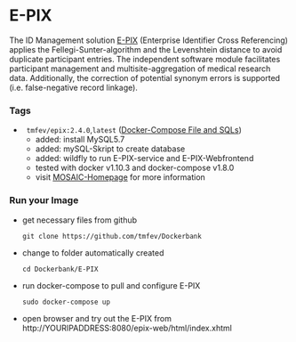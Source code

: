 # E-PIX #
The ID Management solution [E-PIX](https://mosaic-greifswald.de/werkzeuge-und-vorlagen/id-management-e-pix.html) (Enterprise Identifier Cross Referencing) applies the Fellegi-Sunter-algorithm and the Levenshtein distance to avoid duplicate participant entries. The independent software module facilitates participant management and multisite-aggregation of medical research data. Additionally, the correction of potential synonym errors is supported (i.e. false-negative record linkage).

### Tags
* ` tmfev/epix:2.4.0`,`latest` ([Docker-Compose File and SQLs](https://github.com/tmfev/Dockerbank/tree/mosaic-hgw-patch-1/E-PIX/2.4.0))
  - added: install MySQL5.7
  - added: mySQL-Skript to create database
  - added: wildfly to run E-PIX-service and E-PIX-Webfrontend
  - tested with docker v1.10.3 and docker-compose v1.8.0
  - visit [MOSAIC-Homepage](https://mosaic-greifswald.de/werkzeuge-und-vorlagen/id-management-e-pix.html) for more information

### Run your Image
* get necessary files from github
  ```
  git clone https://github.com/tmfev/Dockerbank
  ```
* change to folder automatically created
  ```
  cd Dockerbank/E-PIX
  ```
* run docker-compose to pull and configure E-PIX
  ```
  sudo docker-compose up
  ```
* open browser and try out the E-PIX from http://YOURIPADDRESS:8080/epix-web/html/index.xhtml

